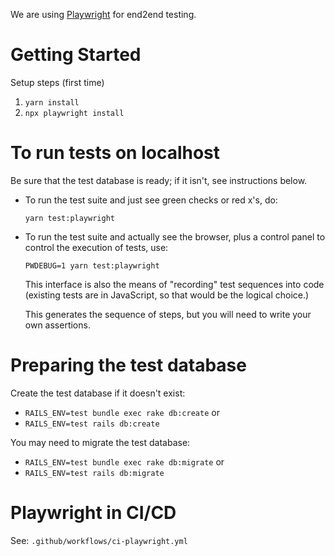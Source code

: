We are using [Playwright]() for end2end testing.

# Getting Started

Setup steps (first time)

1. `yarn install`
2. `npx playwright install`

# To run tests on localhost

Be sure that the test database is ready; if it isn't, see instructions below.

* To run the test suite and just see green checks or red x's, do:
 
  `yarn test:playwright`

* To run the test suite and actually see the browser, plus a control panel to
  control the execution of tests, use:

  `PWDEBUG=1 yarn test:playwright`

  This interface is also the means of "recording" test sequences into 
  code (existing tests are in JavaScript, so that would be the logical choice.)

  This generates the sequence of steps, but you will need to write your own 
  assertions.



# Preparing the test database

Create the test database if it doesn't exist:
* `RAILS_ENV=test bundle exec rake db:create` or 
* `RAILS_ENV=test rails db:create`

You may need to migrate the test database:
* `RAILS_ENV=test bundle exec rake db:migrate` or 
* `RAILS_ENV=test rails db:migrate`



# Playwright in CI/CD

See: `.github/workflows/ci-playwright.yml`

